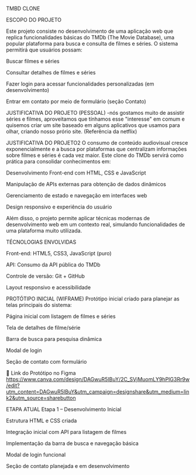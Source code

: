 

TMBD CLONE

ESCOPO DO PROJETO 

Este projeto consiste no desenvolvimento de uma aplicação web que replica funcionalidades básicas do TMDb (The Movie Database), uma popular plataforma para busca e consulta de filmes e séries.
O sistema permitirá que usuários possam:

Buscar filmes e séries



Consultar detalhes de filmes e séries

Fazer login para acessar funcionalidades personalizadas (em desenvolvimento)

Entrar em contato por meio de formulário (seção Contato)


JUSTIFICATIVA DO PROJETO (PESSOAL)
-nós gostamos muito de assistir séries e filmes, aproveitamos que tínhamos esse "interesse" em comum e quisemos criar um site baseado em alguns aplicativos que usamos para olhar, criando nosso prório site. (Referência da netflix)

JUSTIFICATIVA DO PROJETO2 
O consumo de conteúdo audiovisual cresce exponencialmente e a busca por plataformas que centralizam informações sobre filmes e séries é cada vez maior.
Este clone do TMDb servirá como prática para consolidar conhecimentos em:

Desenvolvimento Front-end com HTML, CSS e JavaScript

Manipulação de APIs externas para obtenção de dados dinâmicos

Gerenciamento de estado e navegação em interfaces web

Design responsivo e experiência do usuário

Além disso, o projeto permite aplicar técnicas modernas de desenvolvimento web em um contexto real, simulando funcionalidades de uma plataforma muito utilizada.

TÉCNOLOGIAS ENVOLVIDAS

Front-end: HTML5, CSS3, JavaScript (puro)

API: Consumo da API pública do TMDb

Controle de versão: Git + GitHub

Layout responsivo e acessibilidade

PROTÓTIPO INICIAL (WIFRAME)
Protótipo inicial criado para planejar as telas principais do sistema:

Página inicial com listagem de filmes e séries

Tela de detalhes de filme/série

Barra de busca para pesquisa dinâmica

Modal de login

Seção de contato com formulário

📎 Link do Protótipo no Figma
https://www.canva.com/design/DAGwuR5IBuY/2C_SVjMuomLY9hPIG3Rr9w/edit?utm_content=DAGwuR5IBuY&utm_campaign=designshare&utm_medium=link2&utm_source=sharebutton

ETAPA ATUAL
Etapa 1 – Desenvolvimento Inicial

Estrutura HTML e CSS criada

Integração inicial com API para listagem de filmes

Implementação da barra de busca e navegação básica

Modal de login funcional

Seção de contato planejada e em desenvolvimento
